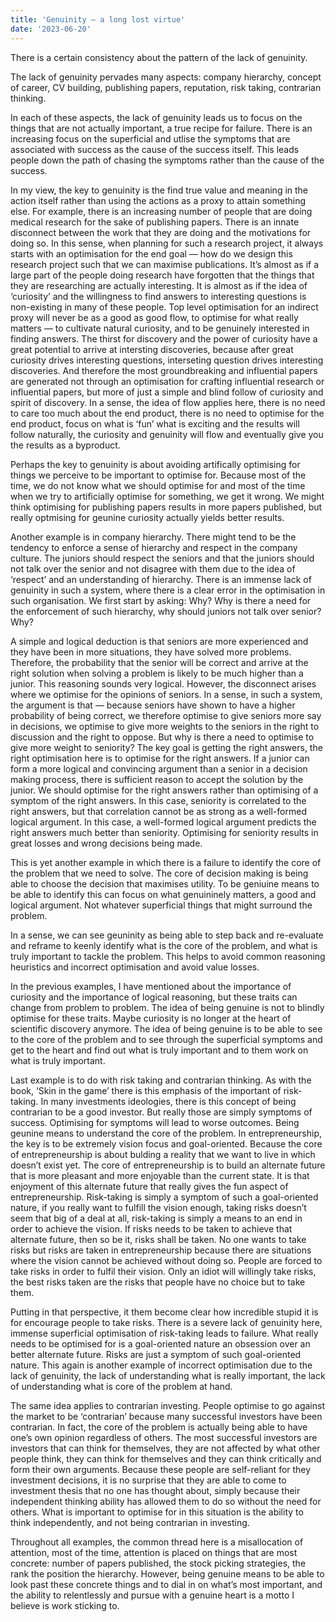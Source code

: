 ```yaml
---
title: 'Genuinity — a long lost virtue'
date: '2023-06-20'
---
```


There is a certain consistency about the pattern of the lack of genuinity.

The lack of genuinity pervades many aspects: company hierarchy, concept of career, CV building, publishing papers, reputation, risk taking, contrarian thinking.

In each of these aspects, the lack of genuinity leads us to focus on the things that are not actually important, a true recipe for failure. There is an increasing focus on the superficial and utlise the symptoms that are associated with success as the cause of the success itself. This leads people down the path of chasing the symptoms rather than the cause of the success.

In my view, the key to genuinity is the find true value and meaning in the action itself rather than using the actions as a proxy to attain something else. For example, there is an increasing number of people that are doing medical research for the sake of publishing papers. There is an innate disconnect between the work that they are doing and the motivations for doing so. In this sense, when planning for such a research project, it always starts with an optimisation for the end goal — how do we design this research project such that we can maximise publications. It’s almost as if a large part of the people doing research have forgotten that the things that they are researching are actually interesting. It is almost as if the idea of ‘curiosity’ and the willingness to find answers to interesting questions is non-existing in many of these people. Top level optimisation for an indirect proxy will never be as a good as good flow, to optimise for what really matters — to cultivate natural curiosity, and to be genuinely interested in finding answers. The thirst for discovery and the power of curiosity have a great potential to arrive at intersting discoveries, because after great curiosity drives interesting questions, interseting question drives interesting discoveries. And therefore the most groundbreaking and influential papers are generated not through an optimisation for crafting influential research or influential papers, but more of just a simple and blind follow of curiosity and spirit of discovery. In a sense, the idea of flow applies here, there is no need to care too much about the end product, there is no need to optimise for the end product, focus on what is ‘fun’ what is exciting and the results will follow naturally, the curiosity and genuinity will flow and eventually give you the results as a byproduct.

Perhaps the key to genuinity is about avoiding artifically optimising for things we perceive to be important to optimise for. Because most of the time, we do not know what we should optimise for and most of the time when we try to artificially optimise for something, we get it wrong. We might think optimising for publishing papers results in more papers published, but really optmising for geunine curiosity actually yields better results.

Another example is in company hierarchy. There might tend to be the tendency to enforce a sense of hierarchy and respect in the company culture. The juniors should respect the seniors and that the juniors should not talk over the senior and not disagree with them due to the idea of ‘respect’ and an understanding of hierarchy. There is an immense lack of genuinity in such a system, where there is a clear error in the optimisation in such organisation. We first start by asking: Why? Why is there a need for the enforcement of such hierarchy, why should juniors not talk over senior? Why?

A simple and logical deduction is that seniors are more experienced and they have been in more situations, they have solved more problems. Therefore, the probability that the senior will be correct and arrive at the right solution when solving a problem is likely to be much higher than a junior. This reasoning sounds very logical. However, the disconnect arises where we optimise for the opinions of seniors. In a sense, in such a system, the argument is that — because seniors have shown to have a higher probability of being correct, we therefore optimise to give seniors more say in decisions, we optimise to give more weights to the seniors in the right to discussion and the right to oppose. But why is there a need to optimise to give more weight to seniority? The key goal is getting the right answers, the right optimisation here is to optimise for the right answers. If a junior can form a more logical and convincing argument than a senior in a decision making process, there is sufficient reason to accept the solution by the junior. We should optimise for the right answers rather than optimising of a symptom of the right answers. In this case, seniority is correlated to the right answers, but that correlation cannot be as strong as a well-formed logical argument. In this case, a well-formed logical argument predicts the right answers much better than seniority. Optimising for seniority results in great losses and wrong decisions being made.

This is yet another example in which there is a failure to identify the core of the problem that we need to solve. The core of decision making is being able to choose the decision that maximises utility. To be geniuine means to be able to identify this can focus on what genuininely matters, a good and logical argument. Not whatever superficial things that might surround the problem.

In a sense, we can see geuninity as being able to step back and re-evaluate and reframe to keenly identify what is the core of the problem, and what is truly important to tackle the problem. This helps to avoid common reasoning heuristics and incorrect optimisation and avoid value losses.

In the previous examples, I have mentioned about the importance of curiosity and the importance of logical reasoning, but these traits can change from problem to problem. The idea of being genuine is not to blindly optimise for these traits. Maybe curiosity is no longer at the heart of scientific discovery anymore. The idea of being genuine is to be able to see to the core of the problem and to see through the superficial symptoms and get to the heart and find out what is truly important and to them work on what is truly important.

Last example is to do with risk taking and contrarian thinking. As with the book, ‘Skin in the game’ there is this emphasis of the important of risk-taking. In many investments ideologies, there is this concept of being contrarian to be a good investor. But really those are simply symptoms of success. Optimising for symptoms will lead to worse outcomes. Being geunine means to understand the core of the problem. In entrepreneurship, the key is to be extremely vision focus and goal-oriented. Because the core of entrepreneurship is about bulding a reality that we want to live in which doesn’t exist yet. The core of entrepreneurship is to build an alternate future that is more pleasant and more enjoyable than the current state. It is that enjoyment of this alternate future that really gives the fun aspect of entrepreneurship. Risk-taking is simply a symptom of such a goal-oriented nature, if you really want to fulfill the vision enough, taking risks doesn’t seem that big of a deal at all, risk-taking is simply a means to an end in order to achieve the vision. If risks needs to be taken to achieve that alternate future, then so be it, risks shall be taken. No one wants to take risks but risks are taken in entrepreneurship because there are situations where the vision cannot be achieved without doing so. People are forced to take risks in order to fulfil their vision. Only an idiot will willingly take risks, the best risks taken are the risks that people have no choice but to take them.

Putting in that perspective, it them become clear how incredible stupid it is for encourage people to take risks. There is a severe lack of genuinity here, immense superficial optimisation of risk-taking leads to failure. What really needs to be optimised for is a goal-oriented nature an obsession over an better alternate future. Risks are just a symptom of such goal-oriented nature. This again is another example of incorrect optimisation due to the lack of genuinity, the lack of understanding what is really important, the lack of understanding what is core of the problem at hand.

The same idea applies to contrarian investing. People optimise to go against the market to be ‘contrarian’ because many successful investors have been contrarian. In fact, the core of the problem is actually being able to have one’s own opinion regardless of others. The most successful investors are investors that can think for themselves, they are not affected by what other people think, they can think for themselves and they can think critically and form their own arguments. Because these people are self-reliant for they investment decisions, it is no surprise that they are able to come to investment thesis that no one has thought about, simply because their independent thinking ability has allowed them to do so without the need for others. What is important to optimise for in this situation is the ability to think independently, and not being contrarian in investing.

Throughout all examples, the common thread here is a misallocation of attention, most of the time, attention is placed on things that are most concrete: number of papers published, the stock picking strategies, the rank the position the hierarchy. However, being genuine means to be able to look past these concrete things and to dial in on what’s most important, and the ability to relentlessly and pursue with a genuine heart is a motto I believe is work sticking to.